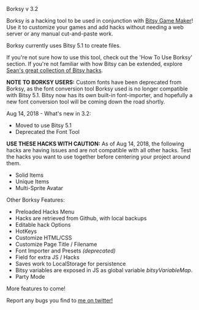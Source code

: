 Borksy v 3.2

Borksy is a hacking tool to be used in conjunction with [Bitsy Game Maker](https://ledoux.itch.io/bitsy)! Use it to customize your games and add hacks without needing a web server or any manual cut-and-paste work.

Borksy currently uses Bitsy 5.1 to create files.

If you're not sure how to use this tool, check out the 'How To Use Borksy' section. If you're not familiar with how Bitsy can be extended, explore [Sean's great collection of Bitsy hacks](https://github.com/seleb/bitsy-hacks/).

**NOTE TO BORKSY USERS:** Custom fonts have been deprecated from Borksy, as the font conversion tool Borksy used is no longer compatible with Bitsy 5.1. Bitsy now has its own built-in font-importer, and hopefully a new font conversion tool will be coming down the road shortly.

Aug 14, 2018 - What's new in 3.2:

* Moved to use Bitsy 5.1
* Deprecated the Font Tool

**USE THESE HACKS WITH CAUTION:** As of Aug 14, 2018, the following hacks are having issues and are not compatible with all other hacks. Test the hacks you want to use together before centering your project around them.

* Solid Items
* Unique Items
* Multi-Sprite Avatar

Other Borksy Features:

* Preloaded Hacks Menu
* Hacks are retrieved from Github, with local backups
* Editable hack Options
* HotKeys
* Customize HTML/CSS
* Customize Page Title / Filename
* Font Importer and Presets *(deprecated)*
* Field for extra JS / Hacks
* Saves work to LocalStorage for persistence
* Bitsy variables are exposed in JS as global variable *bitsyVariableMap*.
* Party Mode

More features to come!

Report any bugs you find to [me on twitter!](https://twitter.com/AYolland)
